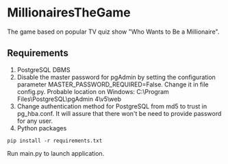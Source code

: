 # MillionairesTheGame

The game based on popular TV quiz show "Who Wants to Be a Millionaire".

## Requirements

1. PostgreSQL DBMS
2. Disable the master password for pgAdmin by setting the configuration parameter MASTER_PASSWORD_REQUIRED=False. Change it in file config.py. Probable location on Windows: C:\Program Files\PostgreSQL\pgAdmin 4\v5\web
3. Change authentication method for PostgreSQL from md5 to trust in pg_hba.conf. It will assure that there won't be need to provide password for any user.
4. Python packages

```
pip install -r requirements.txt
```

Run main.py to launch application.

